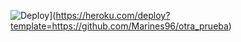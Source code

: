 ![Deploy](https://www.herokucdn.com/deploy/button.svg)](https://heroku.com/deploy?template=https://github.com/Marines96/otra_prueba) 
